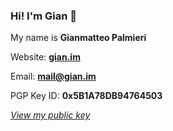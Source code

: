 ### Hi! I'm Gian 👋

My name is **Gianmatteo Palmieri**

Website: **[gian.im](https://gian.im)**

Email: **mail@gian.im**

PGP Key ID: **0x5B1A78DB94764503**

*[View my public key](https://github.com/mrgian/mrgian/raw/main/public.key)*
